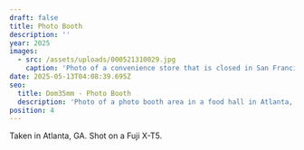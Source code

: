 ```yaml
---
draft: false
title: Photo Booth
description: ''
year: 2025
images:
  - src: /assets/uploads/000521310029.jpg
    caption: 'Photo of a convenience store that is closed in San Francisco, CA (2020).'
date: 2025-05-13T04:08:39.695Z
seo:
  title: Dom35mm - Photo Booth
  description: 'Photo of a photo booth area in a food hall in Atlanta, GA (2025).'
position: 4
---
```


Taken in Atlanta, GA. Shot on a Fuji X-T5.
